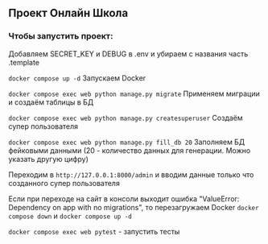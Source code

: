 ## Проект Онлайн Школа

### Чтобы запустить проект:

Добавляем SECRET_KEY и DEBUG в .env и убираем с названия часть .template

`docker compose up -d` Запускаем Docker

`docker compose exec web python manage.py migrate` Применяем миграции и создаём таблицы в БД

`docker compose exec web python manage.py createsuperuser` Создаём супер пользователя

`docker compose exec web python manage.py fill_db 20` Заполняем БД фейковыми данными (20 - количество данных для генерации. Можно указать другую цифру)

Переходим в `http://127.0.0.1:8000/admin` и вводим данные только что созданного супер пользователя

Если при переходе на сайт в консоли выходит ошибка "ValueError: Dependency on app with no migrations", то перезагружаем Docker `docker compose down` и `docker compose up -d`

`docker compose exec web pytest` - запустить тесты
